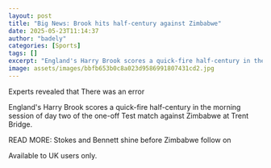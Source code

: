 ```yaml
---
layout: post
title: "Big News: Brook hits half-century against Zimbabwe"
date: 2025-05-23T11:14:37
author: "badely"
categories: [Sports]
tags: []
excerpt: "England's Harry Brook scores a quick-fire half-century in the morning session of day two of the one-off Test match against Zimbabwe at Trent Bridge."
image: assets/images/bbfb653b0c8a023d9586991807431cd2.jpg
---
```


Experts revealed that There was an error

England's Harry Brook scores a quick-fire half-century in the morning session of day two of the one-off Test match against Zimbabwe at Trent Bridge.

READ MORE: Stokes and Bennett shine before Zimbabwe follow on

Available to UK users only.

